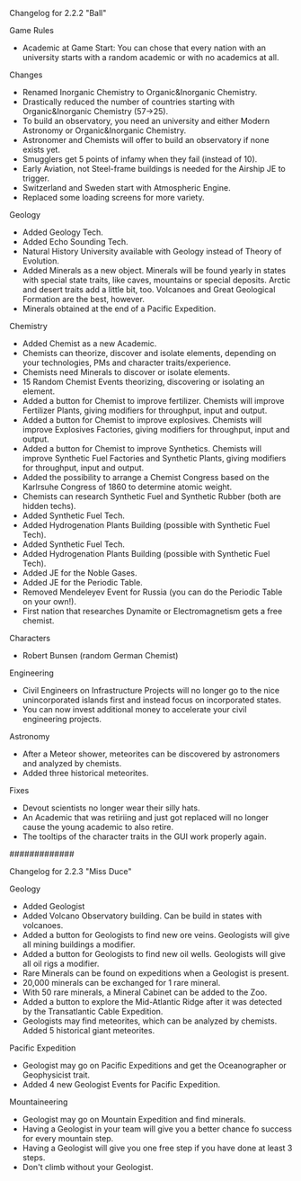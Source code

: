 Changelog for 2.2.2 "Ball"

Game Rules
- Academic at Game Start: You can chose that every nation with an university starts with a random academic or with no academics at all.

Changes
- Renamed Inorganic Chemistry to Organic&Inorganic Chemistry.
- Drastically reduced the number of countries starting with Organic&Inorganic Chemistry (57->25).
- To build an observatory, you need an university and either Modern Astronomy or Organic&Inorganic Chemistry.
- Astronomer and Chemists will offer to build an observatory if none exists yet.
- Smugglers get 5 points of infamy when they fail (instead of 10).
- Early Aviation, not Steel-frame buildings is needed for the Airship JE to trigger.
- Switzerland and Sweden start with Atmospheric Engine.
- Replaced some loading screens for more variety.

Geology
- Added Geology Tech.
- Added Echo Sounding Tech.
- Natural History University available with Geology instead of Theory of Evolution.
- Added Minerals as a new object. Minerals will be found yearly in states with special state traits, like caves, mountains or special deposits. Arctic and desert traits add a little bit, too. Volcanoes and Great Geological Formation are the best, however.
- Minerals obtained at the end of a Pacific Expedition.

Chemistry
- Added Chemist as a new Academic.
- Chemists can theorize, discover and isolate elements, depending on your technologies, PMs and character traits/experience.
- Chemists need Minerals to discover or isolate elements.
- 15 Random Chemist Events theorizing, discovering or isolating an element.
- Added a button for Chemist to improve fertilizer. Chemists will improve Fertilizer Plants, giving modifiers for throughput, input and output.
- Added a button for Chemist to improve explosives. Chemists will improve Explosives Factories, giving modifiers for throughput, input and output.
- Added a button for Chemist to improve Synthetics. Chemists will improve Synthetic Fuel Factories and Synthetic Plants, giving modifiers for throughput, input and output.
- Added the possibility to arrange a Chemist Congress based on the Karlrsuhe Congress of 1860 to determine atomic weight.
- Chemists can research Synthetic Fuel and Synthetic Rubber (both are hidden techs).
- Added Synthetic Fuel Tech.
- Added Hydrogenation Plants Building (possible with Synthetic Fuel Tech).
- Added Synthetic Fuel Tech.
- Added Hydrogenation Plants Building (possible with Synthetic Fuel Tech).
- Added JE for the Noble Gases.
- Added JE for the Periodic Table.
- Removed Mendeleyev Event for Russia (you can do the Periodic Table on your own!).
- First nation that researches Dynamite or Electromagnetism gets a free chemist.

Characters
- Robert Bunsen (random German Chemist)

Engineering
- Civil Engineers on Infrastructure Projects will no longer go to the nice unincorporated islands first and instead focus on incorporated states.
- You can now invest additional money to accelerate your civil engineering projects.

Astronomy
- After a Meteor shower, meteorites can be discovered by astronomers and analyzed by chemists.
- Added three historical meteorites.

Fixes
- Devout scientists no longer wear their silly hats.
- An Academic that was retiriing and just got replaced will no longer cause the young academic to also retire.
- The tooltips of the character traits in the GUI work properly again.

#############

Changelog for 2.2.3 "Miss Duce"

Geology
- Added Geologist
- Added Volcano Observatory building. Can be build in states with volcanoes.
- Added a button for Geologists to find new ore veins. Geologists will give all mining buildings a modifier.
- Added a button for Geologists to find new oil wells. Geologists will give all oil rigs a modifier.
- Rare Minerals can be found on expeditions when a Geologist is present.
- 20,000 minerals can be exchanged for 1 rare mineral.
- With 50 rare minerals, a Mineral Cabinet can be added to the Zoo.
- Added a button to explore the Mid-Atlantic Ridge after it was detected by the Transatlantic Cable Expedition.
- Geologists may find meteorites, which can be analyzed by chemists. Added 5 historical giant meteorites.

Pacific Expedition
- Geologist may go on Pacific Expeditions and get the Oceanographer or Geophysicist trait.
- Added 4 new Geologist Events for Pacific Expedition.

Mountaineering
- Geologist may go on Mountain Expedition and find minerals.
- Having a Geologist in your team will give you a better chance fo success for every mountain step.
- Having a Geologist will give you one free step if you have done at least 3 steps.
- Don't climb without your Geologist.
